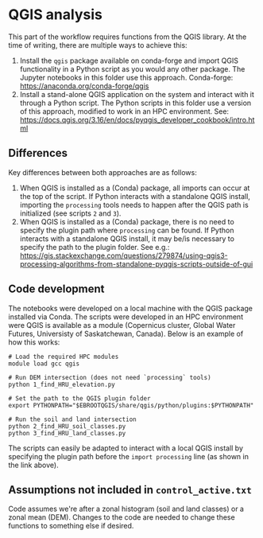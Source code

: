 # QGIS analysis
This part of the workflow requires functions from the QGIS library. At the time of writing, there are multiple ways to achieve this:
1. Install the `qgis` package available on conda-forge and import QGIS functionality in a Python script as you would any other package. The Jupyter notebooks in this folder use this approach. Conda-forge: https://anaconda.org/conda-forge/qgis
2. Install a stand-alone QGIS application on the system and interact with it through a Python script. The Python scripts in this folder use a version of this approach, modified to work in an HPC environment. See: https://docs.qgis.org/3.16/en/docs/pyqgis_developer_cookbook/intro.html


## Differences
Key differences between both approaches are as follows:
1. When QGIS is installed as a (Conda) package, all imports can occur at the top of the script. If Python interacts with a standalone QGIS install, importing the `processing` tools needs to happen after the QGIS path is initialized (see scripts `2` and `3`).
2. When QGIS is installed as a (Conda) package, there is no need to specify the plugin path where `processing` can be found. If Python interacts with a standalone QGIS install, it may be/is necessary to specify the path to the plugin folder. See e.g.: https://gis.stackexchange.com/questions/279874/using-qgis3-processing-algorithms-from-standalone-pyqgis-scripts-outside-of-gui


## Code development
The notebooks were developed on a local machine with the QGIS package installed via Conda. The scripts were developed in an HPC environment were QGIS is available as a module (Copernicus cluster, Global Water Futures, Universisty of Saskatchewan, Canada). Below is an example of how this works:


```
# Load the required HPC modules
module load gcc qgis 

# Run DEM intersection (does not need `processing` tools)
python 1_find_HRU_elevation.py

# Set the path to the QGIS plugin folder
export PYTHONPATH="$EBROOTQGIS/share/qgis/python/plugins:$PYTHONPATH"

# Run the soil and land intersection
python 2_find_HRU_soil_classes.py
python 3_find_HRU_land_classes.py
```

The scripts can easily be adapted to interact with a local QGIS install by specifying the plugin path before the `import processing` line (as shown in the link above). 


## Assumptions not included in `control_active.txt`
Code assumes we're after a zonal histogram (soil and land classes) or a zonal mean (DEM). Changes to the code are needed to change these functions to something else if desired. 